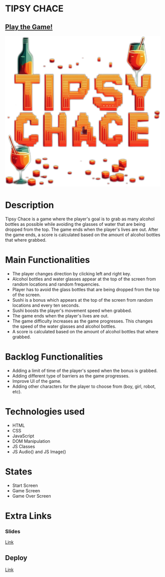 # TIPSY CHACE

## [Play the Game!](https://michsredni.github.io/tipsy-chase/)

![Game Logo](./images/tipsy-chase-logo.png)


# Description

Tipsy Chace is a game where the player's goal is to grab as many alcohol bottles as possible while avoiding the glasses of water that are being dropped from the top. The game ends when the player's lives are out. After the game ends, a score is calculated based on the amount of alcohol bottles that where grabbed.

# Main Functionalities

- The player changes direction by clicking left and right key.
- Alcohol bottles and water glasses appear at the top of the screen from random locations and random frequencies.
- Player has to avoid the glass bottles that are being dropped from the top of the screen.
- Sushi is a bonus which appears at the top of the screen from random locations and every ten seconds.
- Sushi boosts the player's movement speed when grabbed.
- The game ends when the player's lives are out.
- The game difficulty increases as the game progresses. This changes the speed of the water glasses and alcohol bottles.
- A score is calculated based on the amount of alcohol bottles that where grabbed.


# Backlog Functionalities

- Adding a limit of time of the player's speed when the bonus is grabbed.
- Adding different type of barriers as the game progresses.
- Improve UI of the game.
- Adding other characters for the player to choose from (boy, girl, robot, etc).

# Technologies used

- HTML
- CSS
- JavaScript
- DOM Manipulation
- JS Classes
- JS Audio() and JS Image()

# States

- Start Screen
- Game Screen
- Game Over Screen

# Extra Links 

### Slides
[Link](https://www.canva.com/design/DAGKE2PRm5w/VQc9WhkFHLYU5wSQS_Mh3g/edit?utm_content=DAGKE2PRm5w&utm_campaign=designshare&utm_medium=link2&utm_source=sharebutton)

## Deploy
[Link](https://michsredni.github.io/tipsy-chase/)
